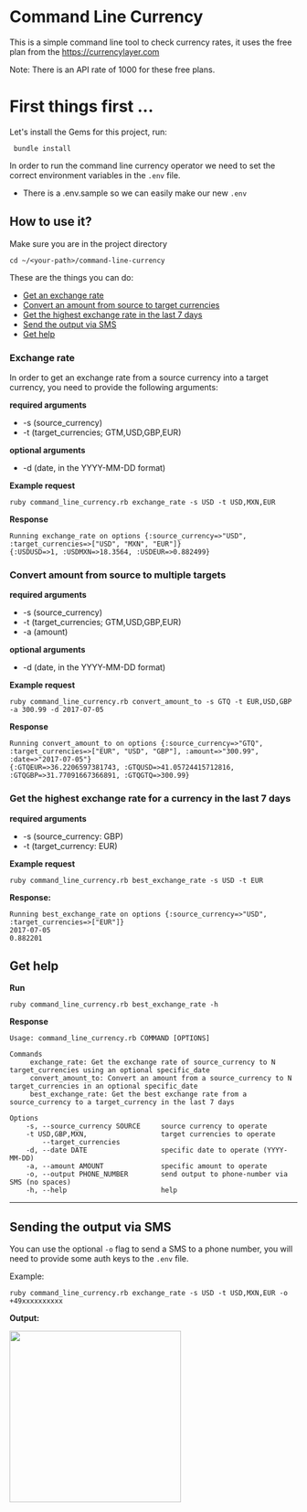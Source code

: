 # Command Line Currency

This is a simple command line tool to check currency rates, it uses the free plan from the https://currencylayer.com

Note: There is an API rate of 1000 for these free plans.

# First things first ...


Let's install the Gems for this project, run:

```
 bundle install
```

In order to run the command line currency operator we need to set the correct
environment variables in the `.env` file.

- There is a .env.sample so we can easily make our new `.env`

## How to use it?

Make sure you are in the project directory

    cd ~/<your-path>/command-line-currency
    

These are the things you can do:

  - [Get an exchange rate](#exchange-rate)
  - [Convert an amount from source to target currencies](#convert-amount-from-source-to-multiple-targets)
  - [Get the highest exchange rate in the last 7 days](#get-the-highest-exchange-rate-for-a-currency-in-the-last-7-days)
  - [Send the output via SMS](#sending-the-output-via-sms)
  - [Get help](#get-help)

### Exchange rate

In order to get an exchange rate from a source currency into a target currency, you need to provide the following arguments:

**required arguments**

- -s (source_currency)
- -t (target_currencies; GTM,USD,GBP,EUR)

**optional arguments**
- -d (date, in the YYYY-MM-DD format)

**Example request**
```shell
ruby command_line_currency.rb exchange_rate -s USD -t USD,MXN,EUR
```

**Response**
```
Running exchange_rate on options {:source_currency=>"USD", :target_currencies=>["USD", "MXN", "EUR"]}
{:USDUSD=>1, :USDMXN=>18.3564, :USDEUR=>0.882499}
```

### Convert amount from source to multiple targets

**required arguments**

- -s (source_currency)
- -t (target_currencies; GTM,USD,GBP,EUR)
- -a (amount)

**optional arguments**
- -d (date, in the YYYY-MM-DD format)


**Example request**
```shell
ruby command_line_currency.rb convert_amount_to -s GTQ -t EUR,USD,GBP -a 300.99 -d 2017-07-05
```

**Response**
```
Running convert_amount_to on options {:source_currency=>"GTQ", :target_currencies=>["EUR", "USD", "GBP"], :amount=>"300.99", :date=>"2017-07-05"}
{:GTQEUR=>36.2206597381743, :GTQUSD=>41.05724415712816, :GTQGBP=>31.77091667366891, :GTQGTQ=>300.99}
```

### Get the highest exchange rate for a currency in the last 7 days

**required arguments**

- -s (source_currency: GBP)
- -t (target_currency: EUR)

**Example request**
```
ruby command_line_currency.rb best_exchange_rate -s USD -t EUR
```
**Response:**
```
Running best_exchange_rate on options {:source_currency=>"USD", :target_currencies=>["EUR"]}
2017-07-05
0.882201
```

## Get help

**Run**

```
ruby command_line_currency.rb best_exchange_rate -h
```

**Response**
```
Usage: command_line_currency.rb COMMAND [OPTIONS]

Commands
     exchange_rate: Get the exchange rate of source_currency to N target_currencies using an optional specific_date
     convert_amount_to: Convert an amount from a source_currency to N target_currencies in an optional specific_date
     best_exchange_rate: Get the best exchange rate from a source_currency to a target_currency in the last 7 days

Options
    -s, --source_currency SOURCE     source currency to operate
    -t USD,GBP,MXN,                  target currencies to operate
        --target_currencies
    -d, --date DATE                  specific date to operate (YYYY-MM-DD)
    -a, --amount AMOUNT              specific amount to operate
    -o, --output PHONE_NUMBER        send output to phone-number via SMS (no spaces)
    -h, --help                       help
```

----

## Sending the output via SMS

You can use the optional `-o` flag to send a SMS to a phone number,
you will need to provide some auth keys to the `.env` file.

Example:

```
ruby command_line_currency.rb exchange_rate -s USD -t USD,MXN,EUR -o +49xxxxxxxxxx
```

**Output:**

<img src="https://www.dropbox.com/s/yc3xekije0dfxnq/sms-example.png?dl=1" height="300" />
